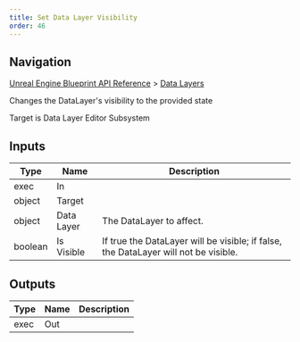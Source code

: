 ```yaml
---
title: Set Data Layer Visibility
order: 46
---
```

## Navigation

[Unreal Engine Blueprint API Reference](https://dev.epicgames.com/documentation/en-us/unreal-engine/BlueprintAPI) > [Data Layers](https://dev.epicgames.com/documentation/en-us/unreal-engine/BlueprintAPI/DataLayers)

Changes the DataLayer's visibility to the provided state

Target is Data Layer Editor Subsystem

## Inputs

| Type | Name | Description |
| --- | --- | --- |
| exec | In |  |
| object | Target |  |
| object | Data Layer | The DataLayer to affect. |
| boolean | Is Visible | If true the DataLayer will be visible; if false, the DataLayer will not be visible. |

## Outputs

| Type | Name | Description |
| --- | --- | --- |
| exec | Out |  |
